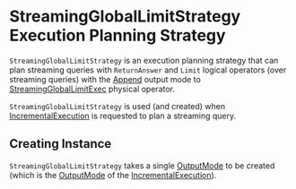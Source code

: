 # StreamingGlobalLimitStrategy Execution Planning Strategy

`StreamingGlobalLimitStrategy` is an execution planning strategy that can plan streaming queries with `ReturnAnswer` and `Limit` logical operators (over streaming queries) with the [Append](#outputMode) output mode to [StreamingGlobalLimitExec](physical-operators/StreamingGlobalLimitExec.md) physical operator.

`StreamingGlobalLimitStrategy` is used (and created) when [IncrementalExecution](IncrementalExecution.md) is requested to plan a streaming query.

## Creating Instance

`StreamingGlobalLimitStrategy` takes a single [OutputMode](spark-sql-streaming-OutputMode.md) to be created (which is the [OutputMode](IncrementalExecution.md#outputMode) of the [IncrementalExecution](IncrementalExecution.md)).
